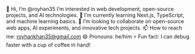 👋 Hi, I’m @royhan35
 I’m interested in web development, open-source projects, and AI technologies.
🌱 I’m currently learning Next.js, TypeScript, and machine learning basics.
💞️ I’m looking to collaborate on open-source web apps, AI experiments, and innovative tech projects.
📫 How to reach me: royhankhan35@gmail.com
😄 Pronouns: he/him
⚡ Fun fact: I can debug faster with a cup of coffee in hand!
<!---
royhan35/royhan35 is a ✨ special ✨ repository because its `README.md` (this file) appears on your GitHub profile.
You can click the Preview link to take a look at your changes.
--->
